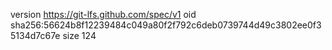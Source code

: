 version https://git-lfs.github.com/spec/v1
oid sha256:56624b8f12239484c049a80f2f792c6deb0739744d49c3802ee0f35134d7c67e
size 124
